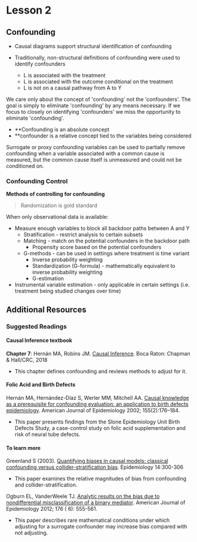 # Lesson 2

## Confounding

* Causal diagrams support structural identification of confounding
* Traditionally, non-structural definitions of confounding were used to
  identify confounders

  * L is associated with the treatment
  * L is associated with the outcome conditional on the treatment
  * L is not on a causal pathway from A to Y

We care only about the concept of 'confounding' not the 'confounders'. The goal
is simply to eliminate 'confounding' by any means necessary. If we focus to
closely on identifying 'confounders' we miss the opportunity to eliminate
'confounding'.

* **Confounding is an absolute concept
* **confounder is a relative concept tied to the variables being considered

Surrogate or proxy confounding variables can be used to partially remove
confounding when a variable associated with a common cause is measured, but the
common cause itself is unmeasured and could not be conditioned on.

### Confounding Control

**Methods of controlling for confounding**

>Randomization is gold standard

When only observational data is available:

* Measure enough variables to block all backdoor paths between A and Y
    - Stratification - restrict analysis to certain subsets 
    - Matching - match on the potential confounders in the backdoor path
        - Propensity score based on the potential confounders
    - G-methods - can be used in settings where treatment is time variant
        - Inverse probability weighting
        - Standardization (G-formula) - mathematically equivalent to inverse
          probability weighting
        - G-estimation
* Instrumental variable estimation - only applicable in certain settings (i.e.
  treatment being studied changes over time)

## Additional Resources

### Suggested Readings

#### Causal Inference textbook

**Chapter 7**: Hernán MA, Robins JM.
[Causal Inference]().
Boca Raton: Chapman & Hall/CRC, 2018

* This chapter defines confounding and reviews methods to adjust for it. 

#### Folic Acid and Birth Defects

Hernán MA, Hernández-Díaz S, Werler MM, Mitchell AA.
[Causal knowledge as a prerequisite for confounding evaluation: an application to birth defects epidemiology](https://cdn1.sph.harvard.edu/wp-content/uploads/sites/1268/2014/11/Am.-J.-Epidemiol.-2002-Hernán-176-84.pdf).
American Journal of Epidemiology 2002; 155(2):176–184.

* This paper presents findings from the Slone Epidemiology Unit Birth Defects
  Study, a case-control study on folic acid supplementation and risk of neural
  tube defects.

#### To learn more

Greenland S (2003).
[Quantifying biases in causal models: classical confounding versus collider-stratification bias](http://journals.lww.com/epidem/Fulltext/2004/09000/A_Structural_Approach_to_Selection_Bias.20.aspx). 
Epidemiology 14:300-306

* This paper examines the relative magnitudes of bias from confounding and
  collider-stratification.

Ogburn EL, VanderWeele TJ.
[Analytic results on the bias due to nondifferential misclassification of a binary mediator](https://jhu.pure.elsevier.com/en/publications/analytic-results-on-the-bias-due-to-nondifferential-misclassifica-3).
American Journal of Epidemiology 2012; 176 ( 6): 555-561.

* This paper describes rare mathematical conditions under which adjusting for a
  surrogate confounder may increase bias compared with not adjusting.
